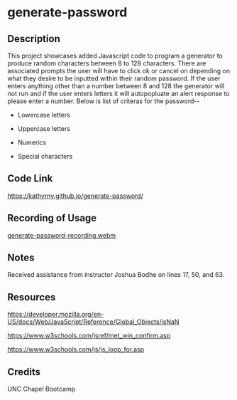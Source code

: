 # generate-password

## Description

This project showcases added Javascript code to program a generator to produce random characters between 8 to 128 characters. 
There are associated prompts the user will have to click ok or cancel on depending on what they desire to be inputted within their random password. If the user enters anything other than a number between 8 and 128 the generator will not run and if the user enters letters it will autopopluate an alert response to please enter a number.
Below is list of criteras for the password--

* Lowercase letters

* Uppercase letters
 
* Numerics

* Special characters 

## Code Link

https://kathyrny.github.io/generate-password/

## Recording of Usage 

[generate-password-recording.webm](https://user-images.githubusercontent.com/127566404/229924976-33cfd1a8-729a-4411-9bcf-537c73019e43.webm)

## Notes

Received assistance from instructor Joshua Bodhe on lines 17, 50, and 63.

## Resources

https://developer.mozilla.org/en-US/docs/Web/JavaScript/Reference/Global_Objects/isNaN

https://www.w3schools.com/jsref/met_win_confirm.asp

https://www.w3schools.com/js/js_loop_for.asp

## Credits

UNC Chapel Bootcamp
